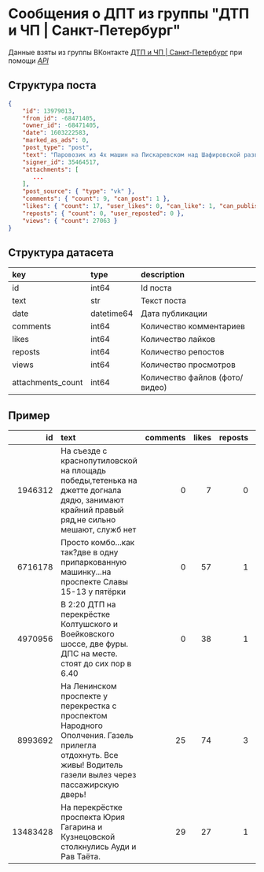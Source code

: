 # Сообщения о ДПТ из группы "ДТП и ЧП | Санкт-Петербург"

Данные взяты из группы ВКонтакте [ДТП и ЧП | Санкт-Петербург](https://vk.com/spb_today) при помощи [*API*](https://vk.com/dev/wall.get)

## Структура поста

```json
{
    "id": 13979013,
    "from_id": -68471405,
    "owner_id": -68471405,
    "date": 1603222583,
    "marked_as_ads": 0,
    "post_type": "post",
    "text": "Паровозик из 4х машин на Пискаревском над Шафировской развязкой.",
    "signer_id": 35464517,
    "attachments": [
       ...
    ],
    "post_source": { "type": "vk" },
    "comments": { "count": 9, "can_post": 1 },
    "likes": { "count": 17, "user_likes": 0, "can_like": 1, "can_publish": 1 },
    "reposts": { "count": 0, "user_reposted": 0 },
    "views": { "count": 27063 }
}
```

## Структура датасета

| key               | type           | description                   |
|:------------------|:---------------|:------------------------------|
| id                | int64          |Id поста                       |
| text              | str            |Текст поста                    |
| date              | datetime64     |Дата публикации                |
| comments          | int64          |Количество комментариев        |
| likes             | int64          |Количество лайков              |
| reposts           | int64          |Количество репостов            |
| views             | int64          |Количество просмотров          |
| attachments_count | int64          |Количество файлов (фото/видео) |


## Пример

|       id | text                                                                                                                                                        |   comments |   likes |   reposts |   views |   attachments_count |
|---------:|:------------------------------------------------------------------------------------------------------------------------------------------------------------|-----------:|--------:|----------:|--------:|--------------------:|
|  1946312 | На съезде с краснопутиловской на площадь победы,тетенька на джетте догнала дядю, занимают крайний правый ряд,не сильно мешают, служб нет                    |          0 |       7 |         0 |       0 |                   0 |
|  6716178 | Просто комбо...как так?две в одну припаркованную машинку...на проспекте Славы 15-13 у пятёрки                                                               |          0 |      57 |         1 |   89189 |                   0 |
|  4970956 | В 2:20 ДТП на перекрёстке Колтушского и Воейковского шоссе, две фуры. ДПС на месте. стоят до сих пор в 6.40                                                 |          0 |      38 |         1 |       0 |                   2 |
|  8993692 | На Ленинском проспекте у перекрестка с проспектом Народного Ополчения. Газель прилегла отдохнуть. Все живы! Водитель газели вылез через пассажирскую дверь! |         25 |      74 |         3 |   84722 |                   0 |
| 13483428 | На перекрёстке проспекта Юрия  Гагарина и Кузнецовской столкнулись Ауди и Рав Таёта.                                                                        |         29 |      27 |         1 |   72689 |                   2 |